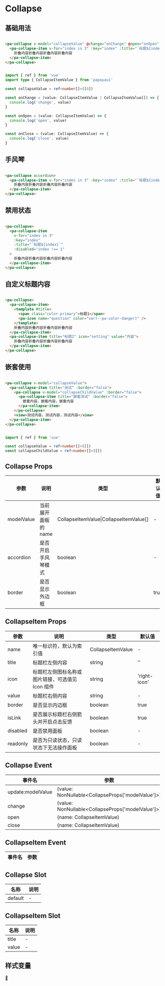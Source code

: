 # Collapse

<!--codes start-->

## 基础用法

```html [template]

<pa-collapse v-model="collapseValue" @change="onChange" @open="onOpen" @close="onClose">
  <pa-collapse-item v-for="index in 3" :key="index" :title="`标题${index}`">
    折叠内容折叠内容折叠内容折叠内容
  </pa-collapse-item>
</pa-collapse>

```
```ts [script]

import { ref } from 'vue'
import type { CollapseItemValue } from 'papayaui'

const collapseValue = ref<number[]>([0])

const onChange = (value: CollapseItemValue | CollapseItemValue[]) => {
  console.log('change', value)
}

const onOpen = (value: CollapseItemValue) => {
  console.log('open', value)
}

const onClose = (value: CollapseItemValue) => {
  console.log('close', value)
}

```
## 手风琴

```html [template]

<pa-collapse accordion>
  <pa-collapse-item v-for="index in 3" :key="index" :title="`标题${index}`">
    折叠内容折叠内容折叠内容折叠内容
  </pa-collapse-item>
</pa-collapse>

```
## 禁用状态

```html [template]

<pa-collapse>
  <pa-collapse-item
    v-for="index in 3"
    :key="index"
    :title="`标题${index}`"
    :disabled="index !== 1"
  >
    折叠内容折叠内容折叠内容折叠内容
  </pa-collapse-item>
</pa-collapse>

```
## 自定义标题内容

```html [template]

<pa-collapse>
  <pa-collapse-item>
    <template #title>
      <span class="color-primary">标题1</span>
      <pa-icon name="question" color="var(--pa-color-danger)" />
    </template>
    折叠内容折叠内容折叠内容折叠内容
  </pa-collapse-item>
  <pa-collapse-item title="标题2" icon="setting" value="内容">
    折叠内容折叠内容折叠内容折叠内容
  </pa-collapse-item>
</pa-collapse>

```
## 嵌套使用

```html [template]

<pa-collapse v-model="collapseValue">
  <pa-collapse-item title="测试" :border="false">
    <pa-collapse v-model="collapseChildValue" :border="false">
      <pa-collapse-item title="嵌套测试" :border="false">
        嵌套内容，嵌套内容，嵌套内容
      </pa-collapse-item>
    </pa-collapse>
    <view>测试内容，测试内容，测试内容</view>
  </pa-collapse-item>
</pa-collapse>

```
```ts [script]

import { ref } from 'vue'

const collapseValue = ref<number[]>([])
const collapseChildValue = ref<number[]>([])

```

<!--codes end-->

## Collapse Props

<!--props start-->

| 参数 | 说明 | 类型 | 默认值 |
| --- | ----- | --- | --- |
| modelValue | 当前展开面板的 name | CollapseItemValue\|CollapseItemValue[] | - |
| accordion | 是否开启手风琴模式 | boolean | - |
| border | 是否显示外边框 | boolean |  true |

## CollapseItem Props

| 参数 | 说明 | 类型 | 默认值 |
| --- | ----- | --- | --- |
| name | 唯一标识符，默认为索引值 | CollapseItemValue | - |
| title | 标题栏左侧内容 | string |  '' |
| icon | 标题栏左侧图标名称或图片链接，可选值见 Icon 组件 | string |  'right-icon' |
| value | 标题栏右侧内容 | string | - |
| border | 是否显示内边框 | boolean |  true |
| isLink | 是否展示标题栏右侧箭头并开启点击反馈 | boolean |  true |
| disabled | 是否禁用面板 | boolean | - |
| readonly | 是否为只读状态，只读状态下无法操作面板 | boolean | - |

<!--props end-->

## Collapse Event

<!--event start-->

| 事件名 | 参数 |
| --- | --- |
| update:modelValue | (value: NonNullable\<CollapseProps['modelValue']\>)  |
| change | (value: NonNullable\<CollapseProps['modelValue']\>)  |
| open | (name: CollapseItemValue)  |
| close | (name: CollapseItemValue)  |

## CollapseItem Event

| 事件名 | 参数 |
| --- | --- |


<!--event end-->

## Collapse Slot

<!--slot start-->

| 名称 | 说明 |
| --- | --- |
| default | - |

## CollapseItem Slot

| 名称 | 说明 |
| --- | --- |
| title | - |
| value | - |

<!--slot end-->

## 样式变量

<!--cssVar start-->

:see_no_evil:

<!--cssVar end-->

